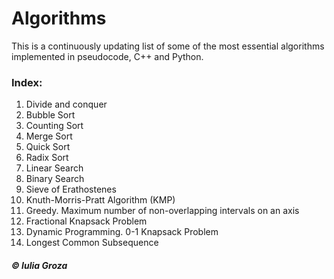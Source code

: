 # Algorithms
This is a continuously updating list of some of the most essential algorithms implemented in pseudocode, C++ and Python.

### Index:
1. Divide and conquer
2. Bubble Sort
3. Counting Sort
4. Merge Sort
5. Quick Sort
6. Radix Sort
7. Linear Search
8. Binary Search
9. Sieve of Erathostenes
10. Knuth-Morris-Pratt Algorithm (KMP)
11. Greedy. Maximum number of non-overlapping intervals on an axis
12. Fractional Knapsack Problem
13. Dynamic Programming. 0-1 Knapsack Problem
14. Longest Common Subsequence

##### © Iulia Groza
